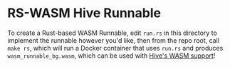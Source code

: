 # RS-WASM Hive Runnable

To create a Rust-based WASM Runnable, edit `run.rs` in this directory to implement the runnable however you'd like, then from the repo root, call `make rs`, which will run a Docker container that uses `run.rs` and produces `wasm_runnable_bg.wasm`, which can be used with [Hive's WASM support](https://github.com/suborbital/hive/blob/master/WASM.md)!